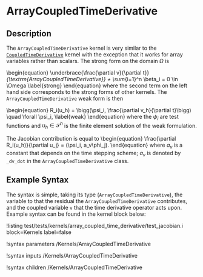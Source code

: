 # ArrayCoupledTimeDerivative

## Description

The `ArrayCoupledTimeDerivative` kernel is very similar to the
[`CoupledTimeDerivative`](/CoupledTimeDerivative.md) kernel with the
exception that it works for array variables rather than scalars.
The strong form on the domain $\Omega$ is

\begin{equation}
\underbrace{\frac{\partial v}{\partial t}}_{\textrm{ArrayCoupledTimeDerivative}} +
\sum_{i=1}^n \beta_i = 0 \in \Omega
\label{strong}
\end{equation}
where the second term on the left hand side corresponds to the
strong forms of other kernels. The `ArrayCoupledTimeDerivative` weak form is then

\begin{equation}
R_i(u_h) = \bigg(\psi_i, \frac{\partial v_h}{\partial t}\bigg) \quad \forall
\psi_i,
\label{weak}
\end{equation}
where the $\psi_i$ are test functions and $u_h \in \mathcal{S}^h$ is the finite
element solution of the weak formulation.

The Jacobian contribution is equal to
\begin{equation}
\frac{\partial R_i(u_h)}{\partial u_j} = (\psi_i, a_v\phi_j).
\end{equation}
where $a_v$ is a constant that depends on the time stepping scheme; $a_v$ is
denoted by `_dv_dot` in the `ArrayCoupledTimeDerivative` class.

## Example Syntax

The syntax is simple, taking its type (`ArrayCoupledTimeDerivative`), the variable
to that the residual the `ArrayCoupledTimeDerivative` contributes, and the coupled
variable `v` that the time derivative operator acts upon. Example syntax can be
found in the kernel block below:

!listing
test/tests/kernels/array_coupled_time_derivative/test_jacobian.i
block=Kernels label=false

!syntax parameters /Kernels/ArrayCoupledTimeDerivative

!syntax inputs /Kernels/ArrayCoupledTimeDerivative

!syntax children /Kernels/ArrayCoupledTimeDerivative
